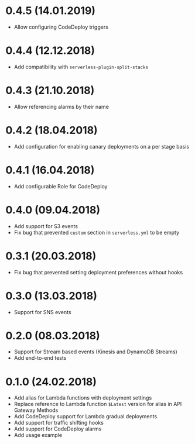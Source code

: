 # 0.4.5 (14.01.2019)
- Allow configuring CodeDeploy triggers

# 0.4.4 (12.12.2018)
- Add compatibility with `serverless-plugin-split-stacks`

# 0.4.3 (21.10.2018)
- Allow referencing alarms by their name

# 0.4.2 (18.04.2018)
- Add configuration for enabling canary deployments on a per stage basis

# 0.4.1 (16.04.2018)
- Add configurable Role for CodeDeploy

# 0.4.0 (09.04.2018)
- Add support for S3 events
- Fix bug that prevented `custom` section in `serverless.yml` to be empty

# 0.3.1 (20.03.2018)
- Fix bug that prevented setting deployment preferences without hooks

# 0.3.0 (13.03.2018)
- Support for SNS events

# 0.2.0 (08.03.2018)
- Support for Stream based events (Kinesis and DynamoDB Streams)
- Add end-to-end tests

# 0.1.0 (24.02.2018)
- Add alias for Lambda functions with deployment settings
- Replace reference to Lambda function `$Latest` version for alias in API Gateway Methods
- Add CodeDeploy support for Lambda gradual deployments
- Add support for traffic shifting hooks
- Add support for CodeDeploy alarms
- Add usage example
